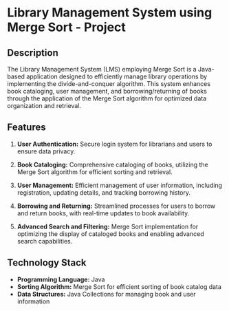 # Library Management System using Merge Sort - Project 

## Description

The Library Management System (LMS) employing Merge Sort is a Java-based application designed to efficiently manage library operations by implementing the divide-and-conquer algorithm. This system enhances book cataloging, user management, and borrowing/returning of books through the application of the Merge Sort algorithm for optimized data organization and retrieval.

## Features

1. **User Authentication:** Secure login system for librarians and users to ensure data privacy.

2. **Book Cataloging:** Comprehensive cataloging of books, utilizing the Merge Sort algorithm for efficient sorting and retrieval.

3. **User Management:** Efficient management of user information, including registration, updating details, and tracking borrowing history.

4. **Borrowing and Returning:** Streamlined processes for users to borrow and return books, with real-time updates to book availability.

5. **Advanced Search and Filtering:** Merge Sort implementation for optimizing the display of cataloged books and enabling advanced search capabilities.



## Technology Stack

- **Programming Language:** Java
- **Sorting Algorithm:** Merge Sort for efficient sorting of book catalog data
- **Data Structures:** Java Collections for managing book and user information



